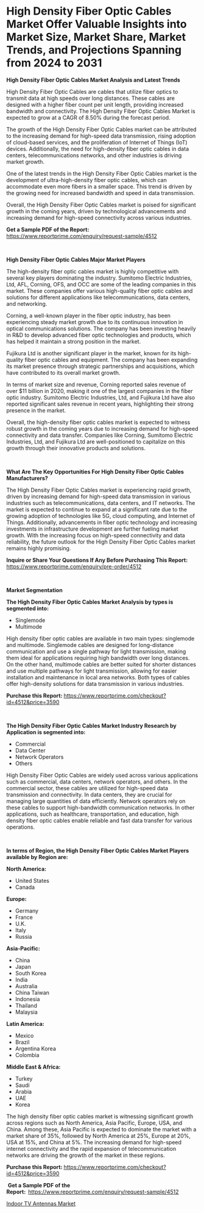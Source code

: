 <p><h1>High Density Fiber Optic Cables Market Offer Valuable Insights into Market Size, Market Share, Market Trends, and Projections Spanning from 2024 to 2031</h1></p><p><strong>High Density Fiber Optic Cables Market Analysis and Latest Trends</strong></p>
<p><p>High Density Fiber Optic Cables are cables that utilize fiber optics to transmit data at high speeds over long distances. These cables are designed with a higher fiber count per unit length, providing increased bandwidth and connectivity. The High Density Fiber Optic Cables Market is expected to grow at a CAGR of 8.50% during the forecast period.</p><p>The growth of the High Density Fiber Optic Cables market can be attributed to the increasing demand for high-speed data transmission, rising adoption of cloud-based services, and the proliferation of Internet of Things (IoT) devices. Additionally, the need for high-density fiber optic cables in data centers, telecommunications networks, and other industries is driving market growth.</p><p>One of the latest trends in the High Density Fiber Optic Cables market is the development of ultra-high-density fiber optic cables, which can accommodate even more fibers in a smaller space. This trend is driven by the growing need for increased bandwidth and speed in data transmission.</p><p>Overall, the High Density Fiber Optic Cables market is poised for significant growth in the coming years, driven by technological advancements and increasing demand for high-speed connectivity across various industries.</p></p>
<p><strong>Get a Sample PDF of the Report:&nbsp;</strong> <a href="https://www.reportprime.com/enquiry/request-sample/4512">https://www.reportprime.com/enquiry/request-sample/4512</a></p>
<p>&nbsp;</p>
<p><strong>High Density Fiber Optic Cables Major Market Players</strong></p>
<p><p>The high-density fiber optic cables market is highly competitive with several key players dominating the industry. Sumitomo Electric Industries, Ltd, AFL, Corning, OFS, and OCC are some of the leading companies in this market. These companies offer various high-quality fiber optic cables and solutions for different applications like telecommunications, data centers, and networking.</p><p>Corning, a well-known player in the fiber optic industry, has been experiencing steady market growth due to its continuous innovation in optical communications solutions. The company has been investing heavily in R&D to develop advanced fiber optic technologies and products, which has helped it maintain a strong position in the market.</p><p>Fujikura Ltd is another significant player in the market, known for its high-quality fiber optic cables and equipment. The company has been expanding its market presence through strategic partnerships and acquisitions, which have contributed to its overall market growth.</p><p>In terms of market size and revenue, Corning reported sales revenue of over $11 billion in 2020, making it one of the largest companies in the fiber optic industry. Sumitomo Electric Industries, Ltd, and Fujikura Ltd have also reported significant sales revenue in recent years, highlighting their strong presence in the market.</p><p>Overall, the high-density fiber optic cables market is expected to witness robust growth in the coming years due to increasing demand for high-speed connectivity and data transfer. Companies like Corning, Sumitomo Electric Industries, Ltd, and Fujikura Ltd are well-positioned to capitalize on this growth through their innovative products and solutions.</p></p>
<p>&nbsp;</p>
<p><strong>What Are The Key Opportunities For High Density Fiber Optic Cables Manufacturers?</strong></p>
<p><p>The High Density Fiber Optic Cables market is experiencing rapid growth, driven by increasing demand for high-speed data transmission in various industries such as telecommunications, data centers, and IT networks. The market is expected to continue to expand at a significant rate due to the growing adoption of technologies like 5G, cloud computing, and Internet of Things. Additionally, advancements in fiber optic technology and increasing investments in infrastructure development are further fueling market growth. With the increasing focus on high-speed connectivity and data reliability, the future outlook for the High Density Fiber Optic Cables market remains highly promising.</p></p>
<p><strong>Inquire or Share Your Questions If Any Before Purchasing This Report:</strong> <a href="https://www.reportprime.com/enquiry/pre-order/4512">https://www.reportprime.com/enquiry/pre-order/4512</a></p>
<p>&nbsp;</p>
<p><strong>Market Segmentation</strong></p>
<p><strong>The High Density Fiber Optic Cables Market Analysis by types is segmented into:</strong></p>
<p><ul><li>Singlemode</li><li>Multimode</li></ul></p>
<p><p>High density fiber optic cables are available in two main types: singlemode and multimode. Singlemode cables are designed for long-distance communication and use a single pathway for light transmission, making them ideal for applications requiring high bandwidth over long distances. On the other hand, multimode cables are better suited for shorter distances and use multiple pathways for light transmission, allowing for easier installation and maintenance in local area networks. Both types of cables offer high-density solutions for data transmission in various industries.</p></p>
<p><strong>Purchase this Report:&nbsp;</strong><a href="https://www.reportprime.com/checkout?id=4512&price=3590">https://www.reportprime.com/checkout?id=4512&price=3590</a></p>
<p>&nbsp;</p>
<p><strong>The High Density Fiber Optic Cables Market Industry Research by Application is segmented into:</strong></p>
<p><ul><li>Commercial</li><li>Data Center</li><li>Network Operators</li><li>Others</li></ul></p>
<p><p>High Density Fiber Optic Cables are widely used across various applications such as commercial, data centers, network operators, and others. In the commercial sector, these cables are utilized for high-speed data transmission and connectivity. In data centers, they are crucial for managing large quantities of data efficiently. Network operators rely on these cables to support high-bandwidth communication networks. In other applications, such as healthcare, transportation, and education, high density fiber optic cables enable reliable and fast data transfer for various operations.</p></p>
<p>&nbsp;</p>
<p><strong>In terms of Region, the High Density Fiber Optic Cables Market Players available by Region are:</strong></p>
<p>
    <p> <strong> North America: </strong>
        <ul>
            <li>United States</li>
            <li>Canada</li>
        </ul>
        </p> 
    <p> <strong> Europe: </strong>
        <ul>
            <li>Germany</li>
            <li>France</li>
            <li>U.K.</li>
            <li>Italy</li>
            <li>Russia</li>
        </ul>
        </p> 
    <p> <strong> Asia-Pacific: </strong>
        <ul>
            <li>China</li>
            <li>Japan</li>
            <li>South Korea</li>
            <li>India</li>
            <li>Australia</li>
            <li>China Taiwan</li>
            <li>Indonesia</li>
            <li>Thailand</li>
            <li>Malaysia</li>
        </ul>
        </p> 
    <p> <strong> Latin America: </strong>
        <ul>
            <li>Mexico</li>
            <li>Brazil</li>
            <li>Argentina Korea</li>
            <li>Colombia</li>
        </ul>
        </p> 
    <p> <strong> Middle East & Africa: </strong>
        <ul>
            <li>Turkey</li>
            <li>Saudi</li>
            <li>Arabia</li>
            <li>UAE</li>
            <li>Korea</li>
        </ul>
    </p>
    </p>
<p><p>The high density fiber optic cables market is witnessing significant growth across regions such as North America, Asia Pacific, Europe, USA, and China. Among these, Asia Pacific is expected to dominate the market with a market share of 35%, followed by North America at 25%, Europe at 20%, USA at 15%, and China at 5%. The increasing demand for high-speed internet connectivity and the rapid expansion of telecommunication networks are driving the growth of the market in these regions.</p></p>
<p><strong>Purchase this Report: </strong><a href="https://www.reportprime.com/checkout?id=4512&price=3590">https://www.reportprime.com/checkout?id=4512&price=3590</a></p>
<p>&nbsp;<strong>Get a Sample PDF of the Report:&nbsp;&nbsp;</strong><a href="https://www.reportprime.com/enquiry/request-sample/4512">https://www.reportprime.com/enquiry/request-sample/4512</a></p>
<p><strong></strong></p>
<p><p><a href="https://github.com/mabutironaldo/Market-Research-Report-List-4/blob/main/indoor-tv-antennas-market.md">Indoor TV Antennas Market</a></p></p>